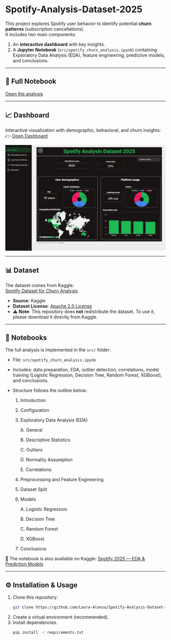 # Spotify-Analysis-Dataset-2025

This project explores Spotify user behavior to identify potential **churn patterns** (subscription cancellations).  
It includes two main components:  

1. An **interactive dashboard** with key insights.  
2. A **Jupyter Notebook** (`src/spotify_churn_analysis.ipynb`) containing Exploratory Data Analysis (EDA), feature engineering, predictive models, and conclusions.  

---

## 📘 Full Notebook
[Open the analysis](./notebooks/Spotify_Analysis.html)

---

## 📈 Dashboard

Interactive visualization with demographic, behavioral, and churn insights:  
👉 [Open Dashboard](https://lookerstudio.google.com/reporting/6e200099-8129-4309-9782-7086efa24106/page/p_6q60818lwd)

![Overview](./screenshots/dashboard_overview.png)  

---

## 📊 Dataset

The dataset comes from Kaggle:  
[Spotify Dataset for Churn Analysis](https://www.kaggle.com/datasets/nabihazahid/spotify-dataset-for-churn-analysis)

- **Source**: Kaggle  
- **Dataset License**: [Apache 2.0 License](https://www.apache.org/licenses/LICENSE-2.0)  
- ⚠️ **Note**: This repository does **not** redistribute the dataset. To use it, please download it directly from Kaggle.  

---

## 📝 Notebooks

The full analysis is implemented in the `src/` folder:  
- File: `src/spotify_churn_analysis.ipynb`  
- Includes: data preparation, EDA, outlier detection, correlations, model training (Logistic Regression, Decision Tree, Random Forest, XGBoost), and conclusions.  
- Structure follows the outline below:  

   1. Introduction
   2. Configuration
   3. Exploratory Data Analysis (EDA)

      A. General

      B. Descriptive Statistics

      C. Outliers

      D. Normality Assumption

      E. Correlations
   4. Preprocessing and Feature Engineering
   5. Dataset Split
   6. Models

      A. Logistic Regression

      B. Decision Tree

      C. Random Forest

      D. XGBoost
   7. Conclusions


📌 The notebook is also available on Kaggle:  [Spotify 2025 — EDA & Prediction Models](https://www.kaggle.com/code/lauraalonso/spotify-2025-eda-prediction-models)  

---

## ⚙️ Installation & Usage

1. Clone this repository:
   ```bash
   git clone https://github.com/Laura-Alonso/Spotify-Analysis-Dataset-2025.git
2. Create a virtual environment (recommended).
3. Install dependencies.
   ```bash
   pip install -r requirements.txt
